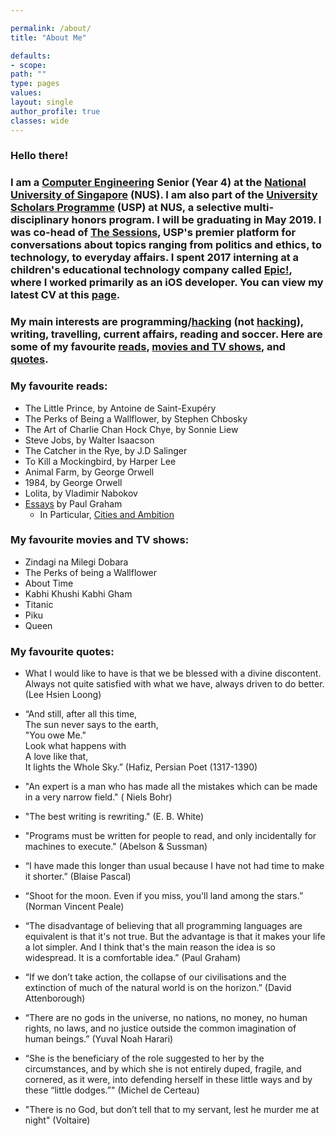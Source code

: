 ```yaml
---

permalink: /about/
title: "About Me"

defaults:
- scope:
path: ""
type: pages
values:
layout: single
author_profile: true
classes: wide
---
```


### Hello there! 

### I am a [Computer Engineering](http://www.ceg.nus.edu.sg/admissions/exploreceg.html#what) Senior (Year 4) at the [National University of Singapore](http://www.nus.edu.sg) (NUS). I am also part of the [University Scholars Programme](http://www.usp.nus.edu.sg) (USP) at NUS, a selective multi-disciplinary honors program. I will be graduating in May 2019. I was co-head of [The Sessions](http://www.usp.nus.edu.sg/life-at-usp/interest-groups/239-the-sessions), USP's premier platform for conversations about topics ranging from politics and ethics, to technology, to everyday affairs. I spent 2017 interning at a children's educational technology company called [Epic!](http://www.getepic.com), where I worked primarily as an iOS developer. You can view my latest CV at this [page](https://harshgadodia.com/cv/).

### My main interests are programming/[hacking](https://en.wikipedia.org/wiki/Hacker_culture) (not [hacking](https://en.wikipedia.org/wiki/Security_hacker)), writing, travelling, current affairs, reading and soccer. Here are some of my favourite [reads](#reads), [movies and TV shows](#movies), and [quotes](#quotes).

### My favourite reads:

<a name="reads"></a>
- The Little Prince, by Antoine de Saint-Exupéry
- The Perks of Being a Wallflower, by Stephen Chbosky
- The Art of Charlie Chan Hock Chye, by Sonnie Liew
- Steve Jobs, by Walter Isaacson
- The Catcher in the Rye, by J.D Salinger
- To Kill a Mockingbird, by Harper Lee
- Animal Farm, by George Orwell
- 1984, by George Orwell
- Lolita, by Vladimir Nabokov
- [Essays](http://paulgraham.com/articles.html) by Paul Graham
    -   In Particular, [Cities and Ambition](http://www.paulgraham.com/cities.html)

<a name="movies"></a>
### My favourite movies and TV shows:

- Zindagi na Milegi Dobara
- The Perks of being a Wallflower
- About Time
- Kabhi Khushi Kabhi Gham
- Titanic
- Piku 
- Queen 

### My favourite quotes:

<a name="quotes"></a>

- What I would like to have is that we be blessed with a divine discontent. Always not quite satisfied with what we have, always driven to do better. (Lee Hsien Loong)

- “And still, after all this time,  
The sun never says to the earth,  
"You owe Me."  
Look what happens with  
A love like that,  
It lights the Whole Sky.” (Hafiz, Persian Poet (1317-1390)

- "An expert is a man who has made all the mistakes which can be made in a very narrow field." ( Niels Bohr)

- "The best writing is rewriting." (E. B. White)

- "Programs must be written for people to read, and only incidentally for machines to execute." (Abelson & Sussman)

- “I have made this longer than usual because I have not had time to make it shorter.” (Blaise Pascal)

- “Shoot for the moon. Even if you miss, you'll land among the stars.” (Norman Vincent Peale)

- “The disadvantage of believing that all programming languages are equivalent is that it's not true. But the advantage is that it makes your life a lot simpler. And I think that's the main reason the idea is so widespread. It is a comfortable idea.” (Paul Graham)

- “If we don’t take action, the collapse of our civilisations and the extinction of much of the natural world is on the horizon.” (David Attenborough)

- “There are no gods in the universe, no nations, no money, no human rights, no laws, and no justice outside the common imagination of human beings.” (Yuval Noah Harari)

- “She is the beneficiary of the role suggested to her by the circumstances, and by which she is not entirely duped, fragile, and cornered, as it were, into defending herself in these little ways and by these “little dodges.”" (Michel de Certeau)

- "There is no God, but don’t tell that to my servant, lest he murder me at night" (Voltaire)
